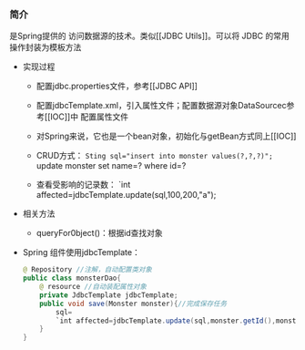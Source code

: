 ### 简介

是Spring提供的 访问数据源的技术。类似[[JDBC Utils]]。可以将 JDBC 的常用操作封装为模板方法
- 实现过程
	- 配置jdbc.properties文件，参考[[JDBC API]]
	
	- 配置jdbcTemplate.xml，引入属性文件；配置数据源对象DataSourcec参考[[IOC]]中 配置属性文件
	- 对Spring来说，它也是一个bean对象，初始化与getBean方式同上[[IOC]]
	- CRUD方式：
	 `Sting sql="insert into monster values(?,?,?)";
	 `update monster set name=? where id=?
	- 查看受影响的记录数：
	 `int affected=jdbcTemplate.update(sql,100,200,"a");

- 相关方法
	- queryFor0bject()：根据id查找对象

- Spring 组件使用jdbcTemplate：
	```java
	@ Repository //注解，自动配置类对象
	public class monsterDao{
		@ resource //自动装配属性对象
		private JdbcTemplate jdbcTemplate;
		public void save(Monster monster){//完成保存任务
			sql=
			`int affected=jdbcTemplate.update(sql,monster.getId(),monster.getName())
		}
	}
```